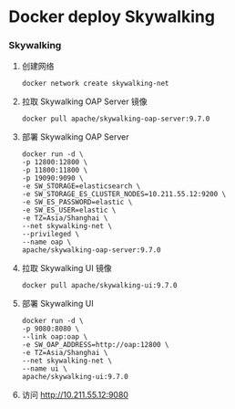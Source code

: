 # Docker deploy Skywalking

### Skywalking

1. 创建网络

   ```shell
   docker network create skywalking-net
   ```

2. 拉取 Skywalking OAP Server 镜像

   ```shell
   docker pull apache/skywalking-oap-server:9.7.0
   ```

3. 部署 Skywalking OAP Server

   ```shell
   docker run -d \
   -p 12800:12800 \
   -p 11800:11800 \
   -p 19090:9090 \
   -e SW_STORAGE=elasticsearch \
   -e SW_STORAGE_ES_CLUSTER_NODES=10.211.55.12:9200 \
   -e SW_ES_PASSWORD=elastic \
   -e SW_ES_USER=elastic \
   -e TZ=Asia/Shanghai \
   --net skywalking-net \
   --privileged \
   --name oap \
   apache/skywalking-oap-server:9.7.0
   ```
   
4. 拉取 Skywalking UI 镜像

   ```shell
   docker pull apache/skywalking-ui:9.7.0
   ```

5. 部署 Skywalking UI

   ```shell
   docker run -d \
   -p 9080:8080 \
   --link oap:oap \
   -e SW_OAP_ADDRESS=http://oap:12800 \
   -e TZ=Asia/Shanghai \
   --net skywalking-net \
   --name ui \
   apache/skywalking-ui:9.7.0
   ```

6. 访问 http://10.211.55.12:9080



